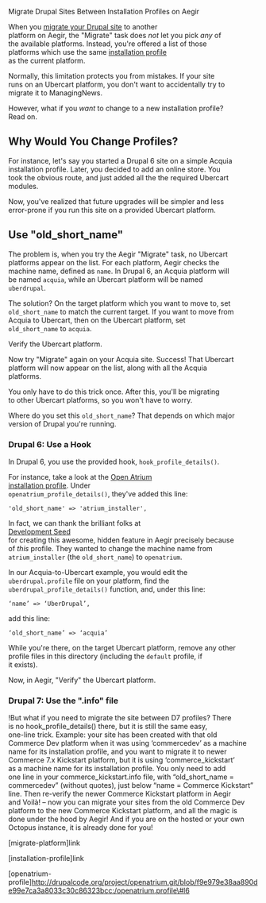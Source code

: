 Migrate Drupal Sites Between Installation Profiles on Aegir

When you [migrate your Drupal site](migrate-platform) to another\
platform on Aegir, the "Migrate" task does *not* let you pick *any* of\
the available platforms. Instead, you're offered a list of those\
platforms which use the same [installation
profile](installation-profile)\
as the current platform.

Normally, this limitation protects you from mistakes. If your site\
runs on an Ubercart platform, you don't want to accidentally try to\
migrate it to ManagingNews.

However, what if you *want* to change to a new installation profile?\
Read on.

Why Would You Change Profiles?
------------------------------

For instance, let's say you started a Drupal 6 site on a simple Acquia\
installation profile. Later, you decided to add an online store. You\
took the obvious route, and just added all the the required Ubercart\
modules.

Now, you've realized that future upgrades will be simpler and less\
error-prone if you run this site on a provided Ubercart platform.

Use "old\_short\_name"
----------------------

The problem is, when you try the Aegir "Migrate" task, no Ubercart\
platforms appear on the list. For each platform, Aegir checks the\
machine name, defined as `name`. In Drupal 6, an Acquia platform will\
be named `acquia`, while an Ubercart platform will be named\
`uberdrupal`.

The solution? On the target platform which you want to move to, set\
`old_short_name` to match the current target. If you want to move from\
Acquia to Ubercart, then on the Ubercart platform, set\
`old_short_name` to `acquia`.

Verify the Ubercart platform.

Now try "Migrate" again on your Acquia site. Success! That Ubercart\
platform will now appear on the list, along with all the Acquia\
platforms.

You only have to do this trick once. After this, you'll be migrating\
to other Ubercart platforms, so you won't have to worry.

Where do you set this `old_short_name`? That depends on which major
version of Drupal you're running.

### Drupal 6: Use a Hook

In Drupal 6, you use the provided hook, `hook_profile_details()`.

For instance, take a look at the [Open Atrium](http://openatrium.com)\
[installation profile](openatrium-profile). Under\
`openatrium_profile_details()`, they've added this line:

    'old_short_name' => 'atrium_installer',

In fact, we can thank the brilliant folks at\
[Development Seed](http://developmentseed.org)\
for creating this awesome, hidden feature in Aegir precisely because\
of *this* profile. They wanted to change the machine name from\
`atrium_installer` (the `old_short_name`) to `openatrium`.

In our Acquia-to-Ubercart example, you would edit the\
`uberdrupal.profile` file on your platform, find the\
`uberdrupal_profile_details()` function, and, under this line:

    ‘name’ => ‘UberDrupal’,

add this line:

    ‘old_short_name’ => ‘acquia’

While you're there, on the target Ubercart platform, remove any other\
profile files in this directory (including the `default` profile, if\
it exists).

Now, in Aegir, "Verify" the Ubercart platform.

### Drupal 7: Use the ".info" file

!But what if you need to migrate the site between D7 profiles? There\
is no hook\_profile\_details() there, but it is still the same easy,\
one-line trick. Example: your site has been created with that old\
Commerce Dev platform when it was using ‘commercedev’ as a machine\
name for its installation profile, and you want to migrate it to newer\
Commerce 7.x Kickstart platform, but it is using ‘commerce\_kickstart’\
as a machine name for its installation profile. You only need to add\
one line in your commerce\_kickstart.info file, with “old\_short\_name
=\
commercedev” (without quotes), just below “name = Commerce Kickstart”\
line. Then re-verify the newer Commerce Kickstart platform in Aegir\
and Voilà! – now you can migrate your sites from the old Commerce Dev\
platform to the new Commerce Kickstart platform, and all the magic is\
done under the hood by Aegir! And if you are on the hosted or your own\
Octopus instance, it is already done for you!

\[migrate-platform\]link

\[installation-profile\]link

\[openatrium-profile\]http://drupalcode.org/project/openatrium.git/blob/f9e979e38aa890de99e7ca3a8033c30c86323bcc:/openatrium.profile\#l6
